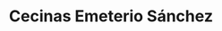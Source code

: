 ---
title: "Cecinas Emeterio Sánchez"
url: /villarramiel/cecinas-emeterio-sanchez/
shop: charcutería
---